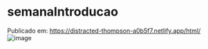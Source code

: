 # semanaIntroducao
Publicado em: https://distracted-thompson-a0b5f7.netlify.app/html/
![image](https://user-images.githubusercontent.com/75620440/153301862-5b19c3e1-6baf-42bb-9a07-1c952bc4e781.png)
